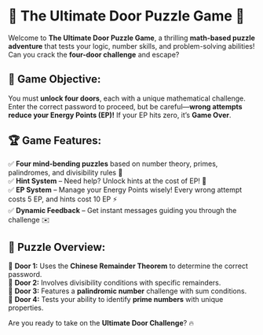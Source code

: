 # 🚪 The Ultimate Door Puzzle Game 🔐  

Welcome to **The Ultimate Door Puzzle Game**, a thrilling **math-based puzzle adventure** that tests your logic, number skills, and problem-solving abilities! Can you crack the **four-door challenge** and escape?  

## 🎯 Game Objective:  
You must **unlock four doors**, each with a unique mathematical challenge. Enter the correct password to proceed, but be careful—**wrong attempts reduce your Energy Points (EP)!** If your EP hits zero, it’s **Game Over**.  

## 🏆 Game Features:  
✅ **Four mind-bending puzzles** based on number theory, primes, palindromes, and divisibility rules 🧠  
✅ **Hint System** – Need help? Unlock hints at the cost of EP! 🔎  
✅ **EP System** – Manage your Energy Points wisely! Every wrong attempt costs 5 EP, and hints cost 10 EP ⚡  
✅ **Dynamic Feedback** – Get instant messages guiding you through the challenge ✉️  

## 🏁 Puzzle Overview:  
🔹 **Door 1:** Uses the **Chinese Remainder Theorem** to determine the correct password.  
🔹 **Door 2:** Involves divisibility conditions with specific remainders.  
🔹 **Door 3:** Features a **palindromic number** challenge with sum conditions.  
🔹 **Door 4:** Tests your ability to identify **prime numbers** with unique properties.  

Are you ready to take on the **Ultimate Door Challenge**? 🔥
